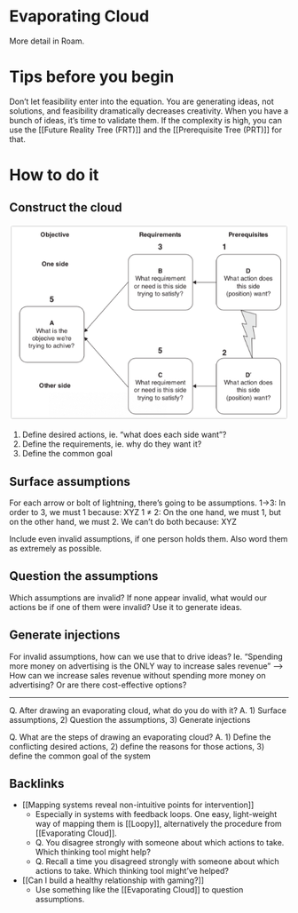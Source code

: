 # Evaporating Cloud
More detail in Roam.

# Tips before you begin
Don’t let feasibility enter into the equation. You are generating ideas, not solutions, and feasibility dramatically decreases creativity. When you have a bunch of ideas, it’s time to validate them. If the complexity is high, you can use the [[Future Reality Tree (FRT)]] and the [[Prerequisite Tree (PRT)]] for that.

# How to do it
## Construct the cloud
![](BearImages/B1A34322-C034-471A-B750-7BD9AB026077-75682-000075E97090FE79/FpMp3uMo7j.png)
1. Define desired actions, ie. “what does each side want”?
2. Define the requirements, ie. why do they want it?
3. Define the common goal

## Surface assumptions
For each arrow or bolt of lightning, there’s going to be assumptions. 
1->3: In order to 3, we must 1 because: XYZ
1 ≠ 2: On the one hand, we must 1, but on the other hand, we must 2. We can’t do both because: XYZ

Include even invalid assumptions, if one person holds them. Also word them as extremely as possible.

## Question the assumptions
Which assumptions are invalid? If none appear invalid, what would our actions be if one of them were invalid? Use it to generate ideas.

## Generate injections
For invalid assumptions, how can we use that to drive ideas? Ie. “Spending more money on advertising is the ONLY way to increase sales revenue” –> How can we increase sales revenue without spending more money on advertising? Or are there cost-effective options? 

---

Q. After drawing an evaporating cloud, what do you do with it? 
A. 1) Surface assumptions, 2) Question the assumptions, 3) Generate injections

Q. What are the steps of drawing an evaporating cloud?
A. 1) Define the conflicting desired actions, 2) define the reasons for those actions, 3) define the common goal of the system

## Backlinks
* [[Mapping systems reveal non-intuitive points for intervention]]
	* Especially in systems with feedback loops. One easy, light-weight way of mapping them is [[Loopy]], alternatively the procedure from [[Evaporating Cloud]].
	* Q. You disagree strongly with someone about which actions to take. Which thinking tool might help?
	* Q. Recall a time you disagreed strongly with someone about which actions to take. Which thinking tool might’ve helped?
* [[Can I build a healthy relationship with gaming?]]
	* Use something like the [[Evaporating Cloud]] to question assumptions.

<!-- {BearID:D0EBD24C-8FFF-4ABC-A23B-CA9A3AC4B394-75682-000075BC3D56BE69} -->
